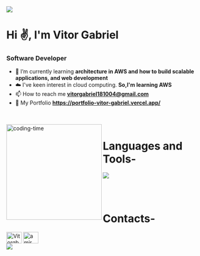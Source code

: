 <img src="https://user-images.githubusercontent.com/73097560/115834477-dbab4500-a447-11eb-908a-139a6edaec5c.gif">
<h1>Hi ✌, I'm Vitor Gabriel</h1>
<h3>Software Developer</h3>

- 🌱 I’m currently learning **architecture in AWS and how to build scalable applications, and web development**
- ☁️ I've keen interest in cloud computing. **So,I'm learning AWS**
- 📫 How to reach me **vitorgabriel181004@gmail.com**
- 📁 My Portfolio **https://portfolio-vitor-gabriel.vercel.app/**
<br>

<div  align="left"> 
  <div style="display: inline_block"><br>
    <img align="left" height="250" alt="coding-time" src="code.gif">
    <h1 align="left">Languages and Tools-</h1>
    <p align="left">
  <a href="https://skillicons.dev">
  <img src="https://skillicons.dev/icons?i=aws,linux,ts,nextjs,express,tensorflow,python,flask,sklearn,js,nodejs,mysql,git,docker,postgre,supabase,jest,mongodb,nestjs,react,sass,tailwind" />
  </a>
  </p>
  <br>
   </div>
</div>
<br>

<h1 align="left">Contacts-</h1>
<div align="left">
<a href="https://www.linkedin.com/in/vitor-gabriel-silva-lima" target="blank"><img align="center" src="https://raw.githubusercontent.com/rahuldkjain/github-profile-readme-generator/master/src/images/icons/Social/linked-in-alt.svg" alt="Vitorgb7" height="30" width="40" /></a>
<a href="https://www.instagram.com/vitor_gb04/" target="blank"><img align="center" src="https://raw.githubusercontent.com/rahuldkjain/github-profile-readme-generator/master/src/images/icons/Social/instagram.svg" alt="amir.m.kaseb" height="30" width="40" /></a>
</div>

<img src="https://user-images.githubusercontent.com/73097560/115834477-dbab4500-a447-11eb-908a-139a6edaec5c.gif">
